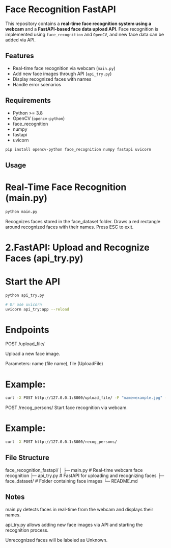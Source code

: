 # Face Recognition FastAPI

This repository contains a **real-time face recognition system using a webcam** and a **FastAPI-based face data upload API**. Face recognition is implemented using `face_recognition` and `OpenCV`, and new face data can be added via API.

## Features

- Real-time face recognition via webcam (`main.py`)
- Add new face images through API (`api_try.py`)
- Display recognized faces with names
- Handle error scenarios

## Requirements

- Python >= 3.8
- OpenCV (`opencv-python`)
- face_recognition
- numpy
- fastapi
- uvicorn

```bash
pip install opencv-python face_recognition numpy fastapi uvicorn
```
## Usage

# Real-Time Face Recognition (main.py)

```bash   
python main.py
```
Recognizes faces stored in the face_dataset folder.
Draws a red rectangle around recognized faces with their names.
Press ESC to exit.

# 2.FastAPI: Upload and Recognize Faces (api_try.py)
# Start the API
```bash
python api_try.py

# Or use uvicorn
uvicorn api_try:app --reload
```
# Endpoints

POST /upload_file/

Upload a new face image.

Parameters: name (file name), file (UploadFile)

# Example:
```bash
curl -X POST http://127.0.0.1:8000/upload_file/ -F "name=example.jpg" -F "file=@example.jpg"
```
POST /recog_persons/
Start face recognition via webcam.

# Example:
``` bash
curl -X POST http://127.0.0.1:8000/recog_persons/
```
## File Structure
face_recognition_fastapi/
│
├─ main.py          # Real-time webcam face recognition
├─ api_try.py       # FastAPI for uploading and recognizing faces
├─ face_dataset/    # Folder containing face images
└─ README.md

## Notes

main.py detects faces in real-time from the webcam and displays their names.

api_try.py allows adding new face images via API and starting the recognition process.

Unrecognized faces will be labeled as Unknown.




